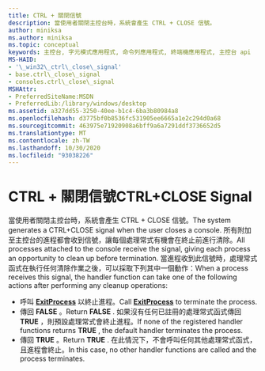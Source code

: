 ```yaml
---
title: CTRL + 關閉信號
description: 當使用者關閉主控台時，系統會產生 CTRL + CLOSE 信號。
author: miniksa
ms.author: miniksa
ms.topic: conceptual
keywords: 主控台, 字元模式應用程式, 命令列應用程式, 終端機應用程式, 主控台 api
MS-HAID:
- '\_win32\_ctrl\_close\_signal'
- base.ctrl\_close\_signal
- consoles.ctrl\_close\_signal
MSHAttr:
- PreferredSiteName:MSDN
- PreferredLib:/library/windows/desktop
ms.assetid: a327dd55-3250-40ee-b1c4-6ba3b80984a8
ms.openlocfilehash: d3775bf0b8536fc531905ee6665a1e2c294d0a68
ms.sourcegitcommit: 463975e71920908a6bff9a6a7291ddf3736652d5
ms.translationtype: MT
ms.contentlocale: zh-TW
ms.lasthandoff: 10/30/2020
ms.locfileid: "93038226"
---
```

# <a name="ctrlclose-signal"></a><span data-ttu-id="c72eb-104">CTRL + 關閉信號</span><span class="sxs-lookup"><span data-stu-id="c72eb-104">CTRL+CLOSE Signal</span></span>

<span data-ttu-id="c72eb-105">當使用者關閉主控台時，系統會產生 CTRL + CLOSE 信號。</span><span class="sxs-lookup"><span data-stu-id="c72eb-105">The system generates a CTRL+CLOSE signal when the user closes a console.</span></span> <span data-ttu-id="c72eb-106">所有附加至主控台的進程都會收到信號，讓每個處理常式有機會在終止前進行清除。</span><span class="sxs-lookup"><span data-stu-id="c72eb-106">All processes attached to the console receive the signal, giving each process an opportunity to clean up before termination.</span></span> <span data-ttu-id="c72eb-107">當進程收到此信號時，處理常式函式在執行任何清除作業之後，可以採取下列其中一個動作：</span><span class="sxs-lookup"><span data-stu-id="c72eb-107">When a process receives this signal, the handler function can take one of the following actions after performing any cleanup operations:</span></span>

- <span data-ttu-id="c72eb-108">呼叫 [**ExitProcess**](https://msdn.microsoft.com/library/windows/desktop/ms682658) 以終止進程。</span><span class="sxs-lookup"><span data-stu-id="c72eb-108">Call [**ExitProcess**](https://msdn.microsoft.com/library/windows/desktop/ms682658) to terminate the process.</span></span>
- <span data-ttu-id="c72eb-109">傳回 **FALSE** 。</span><span class="sxs-lookup"><span data-stu-id="c72eb-109">Return **FALSE** .</span></span> <span data-ttu-id="c72eb-110">如果沒有任何已註冊的處理常式函式傳回 **TRUE** ，則預設處理常式會終止進程。</span><span class="sxs-lookup"><span data-stu-id="c72eb-110">If none of the registered handler functions returns **TRUE** , the default handler terminates the process.</span></span>
- <span data-ttu-id="c72eb-111">傳回 **TRUE** 。</span><span class="sxs-lookup"><span data-stu-id="c72eb-111">Return **TRUE** .</span></span> <span data-ttu-id="c72eb-112">在此情況下，不會呼叫任何其他處理常式函式，且進程會終止。</span><span class="sxs-lookup"><span data-stu-id="c72eb-112">In this case, no other handler functions are called and the process terminates.</span></span>
